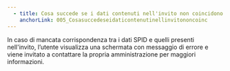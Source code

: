 ```yaml
---
  - title: Cosa succede se i dati contenuti nell'invito non coincidono con i dati SPID/CIE?
    anchorLink: 005_Cosasuccedeseidaticontenutinellinvitononcoinc
---
```


In caso di mancata corrispondenza tra i dati SPID e quelli presenti nell'invito, l’utente visualizza una schermata con messaggio di errore e viene invitato a contattare la propria amministrazione per maggiori informazioni.